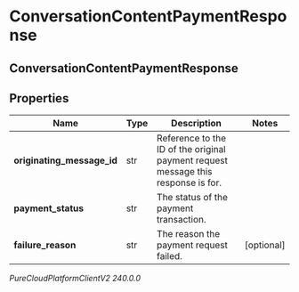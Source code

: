 # ConversationContentPaymentResponse

## ConversationContentPaymentResponse

## Properties

|Name | Type | Description | Notes|
|------------ | ------------- | ------------- | -------------|
| **originating_message_id** | str | Reference to the ID of the original payment request message this response is for. | |
| **payment_status** | str | The status of the payment transaction. | |
| **failure_reason** | str | The reason the payment request failed. | [optional] |



_PureCloudPlatformClientV2 240.0.0_
